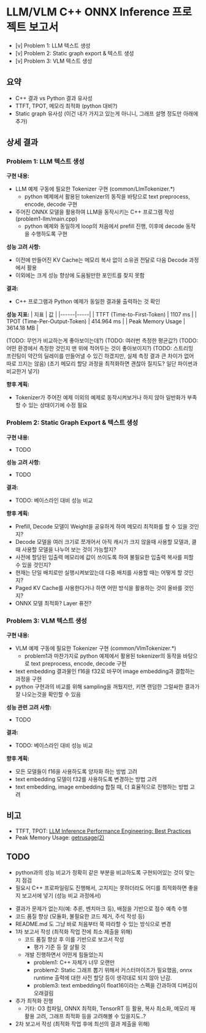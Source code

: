 # LLM/VLM C++ ONNX Inference 프로젝트 보고서

- [v] Problem 1: LLM 텍스트 생성
- [v] Problem 2: Static graph export & 텍스트 생성
- [v] Problem 3: VLM 텍스트 생성

## 요약
- C++ 결과 vs Python 결과 유사성
- TTFT, TPOT, 메모리 최적화 (python 대비?)
- Static graph 유사성 (이건 내가 가지고 있는게 아니니, 그래프 설명 정도만 아래에 추가)

## 상세 결과

### Problem 1: LLM 텍스트 생성
**구현 내용:**
- LLM 예제 구동에 필요한 Tokenizer 구현 (common/LlmTokenizer.*)
  - python 예제에서 활용된 tokenizer의 동작을 바탕으로 text preprocess, encode, decode 구현
- 주어진 ONNX 모델을 활용하여 LLM을 동작시키는 C++ 프로그램 작성 (problem1-llm/main.cpp)
  - python 예제와 동일하게 loop의 처음에서 prefill 진행, 이후에 decode 동작을 수행하도록 구현

**성능 고려 사항:**
- 이전에 만들어진 KV Cache는 메모리 복사 없이 소유권 전달로 다음 Decode 과정에서 활용
- 이외에는 크게 성능 향상에 도움될만한 포인트를 찾지 못함

**결과:**
- C++ 프로그램과 Python 예제가 동일한 결과물 출력하는 것 확인

**성능 지표:**
| 지표 | 값 |
|------|-----|
| TTFT (Time-to-First-Token) | 1107 ms |
| TPOT (Time-Per-Output-Token) | 414.964 ms |
| Peak Memory Usage | 3614.18 MB |

(TODO: 무언가 비교하는게 좋아보이는데?)
(TODO: 여러번 측정한 평균값?)
(TODO: 어떤 환경에서 측정한 것인지 맨 위에 적어두는 것이 좋아보이지?)
(TODO: 스트리밍 프린팅이 약간의 딜레이를 만들어낼 수 있긴 하겠지만, 실제 측정 결과 큰 차이가 없어 따로 끄지는 않음)
(초기 메모리 할당 과정을 최적화하면 괜찮아 질지도? 일단 파이썬과 비교한거 넣기)

**향후 계획:**
- Tokenizer가 주어진 예제 이외의 예제로 동작시켜보거나 하지 않아 일반화가 부족할 수 있는 상태이기에 수정 필요

### Problem 2: Static Graph Export & 텍스트 생성
**구현 내용:**
- TODO

**성능 고려 사항:**
- TODO

**결과:**
- TODO: 베이스라인 대비 성능 비교

**향후 계획:**
- Prefill, Decode 모델이 Weight을 공유하게 하여 메모리 최적화를 할 수 있을 것인지?
- Decode 모델을 여러 크기로 쪼개어서 아직 캐시가 크지 않을때 사용할 모델과, 클 때 사용할 모델을 나누어 보는 것이 가능할지?
- 사전에 할당된 입출력 메모리에 값이 쓰이도록 하여 불필요한 입출력 복사를 피할 수 있을 것인지?
- 현재는 단일 배치로만 실행시켜보았는데 다중 배치를 사용할 때는 어떻게 할 것인지?
- Paged KV Cache를 사용한다거나 하면 어떤 방식을 활용하는 것이 올바를 것인지?
- ONNX 모델 최적화? Layer 퓨전?

### Problem 3: VLM 텍스트 생성
**구현 내용:**
- VLM 예제 구동에 필요한 Tokenizer 구현 (common/VlmTokenizer.*)
  - problem1과 마찬가지로 python 예제에서 활용된 tokenizer의 동작을 바탕으로 text preprocess, encode, decode 구현
- text embedding 결과물인 f16을 f32로 바꾸어 image embedding과 결합하는 과정을 구현
- python 구현과의 비교를 위해 sampling을 꺼뒀지만, 키면 랜덤한 그럴싸한 결과가 잘 나오는것을 확인할 수 있음

**성능 관련 고려 사항:**
- TODO

**결과:**
- TODO: 베이스라인 대비 성능 비교

**향후 계획:**
- 모든 모델들이 f16을 사용하도록 양자화 하는 방법 고려
- text embedding 모델이 f32를 사용하도록 변경하는 방법 고려
- text embedding, image embedding 합칠 때, 더 효율적으로 진행하는 방법 고려

## 비고
- TTFT, TPOT: [LLM Inference Performance Engineering: Best Practices](https://www.databricks.com/blog/llm-inference-performance-engineering-best-practices)
- Peak Memory Usage: [getrusage(2)](https://man7.org/linux/man-pages/man2/getrusage.2.html)

## TODO
- python과의 성능 비교가 정확히 같은 부분을 비교하도록 구현되어있는 것이 맞는지 점검
- 필요시 C++ 프로파일링도 진행해서, 고치지는 못하더라도 어디를 최적화하면 좋을지 보고서에 넣기 (성능 비교 과정에서)
* 결과가 문제가 없는지(예: 추론, 벤치마크 등), 배점을 기반으로 점수 예측 수행
* 코드 품질 향상 (모듈화, 불필요한 코드 제거, 주석 작성 등)
* README.md 도 그냥 바로 처음부터 쭉 따라할 수 있는 방식으로 변경
* 1차 보고서 작성 (최적화 작업 전에 최소 제출을 위해)
  * 코드 품질 향상 후 이를 기반으로 보고서 작성
    * 평가 기준 등 잘 살필 것
  * 개발 진행하면서 어떤게 힘들었는지
    * problem1: C++ 자체가 너무 오랜만
    * problem2: Static 그래프 뽑기 위해서 커스터마이즈가 필요했음, onnx runtime 출력에 대한 사전 할당 등이 생각대로 되지 않아 난감.
    * problem3: text embedding이 float16이라는 스펙을 간과하여 디버깅이 오래걸림
* 추가 최적화 진행
  * 기타: O3 컴파일, ONNX 최적화, TensorRT 등 활용, 복사 최소화, 메모리 재활용 고려, 그래프 최적화 등을 고려해볼 수 있을지도..?
* 2차 보고서 작성 (최적화 작업 후에 최선의 결과 제출을 위해)